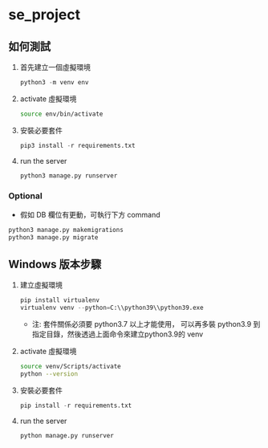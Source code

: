 # se_project

## 如何測試

1. 首先建立一個虛擬環境
   ```python
   python3 -m venv env
   ```
2. activate 虛擬環境
   ```sh
   source env/bin/activate
   ```
3. 安裝必要套件
   ```python
   pip3 install -r requirements.txt
   ```
4. run the server
   ```python
   python3 manage.py runserver
   ```

### Optional

- 假如 DB 欄位有更動，可執行下方 command

```python
python3 manage.py makemigrations
python3 manage.py migrate
```

## Windows 版本步驟

1. 建立虛擬環境
   ```python
   pip install virtualenv
   virtualenv venv --python=C:\\python39\\python39.exe
   ```
    - 注: 套件關係必須要 python3.7 以上才能使用，
    可以再多裝 python3.9 到指定目錄，然後透過上面命令來建立python3.9的 venv 

2. activate 虛擬環境 
   ```bash
   source venv/Scripts/activate
   python --version
   ```
3. 安裝必要套件
   ```python
   pip install -r requirements.txt
   ```
4. run the server
   ```python
   python manage.py runserver
   ```